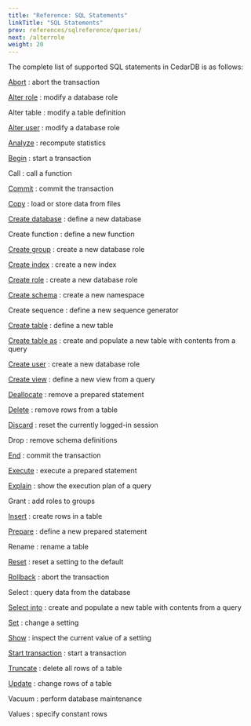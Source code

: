 ```yaml
---
title: "Reference: SQL Statements"
linkTitle: "SQL Statements"
prev: references/sqlreference/queries/
next: /alterrole
weight: 20
---
```


The complete list of supported SQL statements in CedarDB is as follows:

[Abort](/docs/references/sqlreference/transaction)
: abort the transaction

[Alter role](alterrole)
: modify a database role

Alter table
: modify a table definition

[Alter user](alterrole)
: modify a database role

[Analyze](analyze)
: recompute statistics

[Begin](/docs/references/sqlreference/transaction)
: start a transaction

Call
: call a function

[Commit](/docs/references/sqlreference/transaction)
: commit the transaction

[Copy](copy)
: load or store data from files

[Create database](createdb)
: define a new database

Create function
: define a new function

[Create group](createrole)
: create a new database role

[Create index](createindex)
: create a new index

[Create role](createrole)
: create a new database role

[Create schema](createschema)
: create a new namespace 

Create sequence
: define a new sequence generator

[Create table](createtable)
: define a new table

[Create table as](createtableas)
: create and populate a new table with contents from a query

[Create user](createrole)
: create a new database role

[Create view](createview)
: define a new view from a query

[Deallocate](/docs/references/advanced/prepare)
: remove a prepared statement

[Delete](delete)
: remove rows from a table

[Discard](discard)
: reset the currently logged-in session

Drop
: remove schema definitions

[End](/docs/references/sqlreference/transaction)
: commit the transaction

[Execute](/docs/references/advanced/prepare)
: execute a prepared statement

[Explain](explain)
: show the execution plan of a query

Grant
: add roles to groups

[Insert](insert)
: create rows in a table

[Prepare](/docs/references/advanced/prepare)
: define a new prepared statement

Rename
: rename a table

[Reset](settings)
: reset a setting to the default

[Rollback](/docs/references/sqlreference/transaction)
: abort the transaction

Select
: query data from the database

[Select into](createtableas)
: create and populate a new table with contents from a query

[Set](settings)
: change a setting

[Show](settings)
: inspect the current value of a setting

[Start transaction](/docs/references/sqlreference/transaction)
: start a transaction

[Truncate](truncate)
: delete all rows of a table

[Update](update)
: change rows of a table

Vacuum
: perform database maintenance

Values
: specify constant rows
